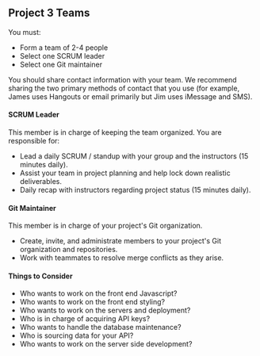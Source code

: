 ## Project 3 Teams

You must:
- Form a team of 2-4 people
- Select one SCRUM leader
- Select one Git maintainer

You should share contact information with your team. We recommend sharing the two primary methods of contact that you use (for example, James uses Hangouts or email primarily but Jim uses iMessage and SMS). 

#### SCRUM Leader

This member is in charge of keeping the team organized. You are responsible for:
- Lead a daily SCRUM / standup with your group and the instructors (15 minutes daily).
- Assist your team in project planning and help lock down realistic deliverables.
- Daily recap with instructors regarding project status (15 minutes daily).

#### Git Maintainer

This member is in charge of your project's Git organization.
- Create, invite, and administrate members to your project's Git organization and repositories.
- Work with teammates to resolve merge conflicts as they arise.

#### Things to Consider

- Who wants to work on the front end Javascript?
- Who wants to work on the front end styling?
- Who wants to work on the servers and deployment?
- Who is in charge of acquiring API keys?
- Who wants to handle the database maintenance?
- Who is sourcing data for your API?
- Who wants to work on the server side development?
